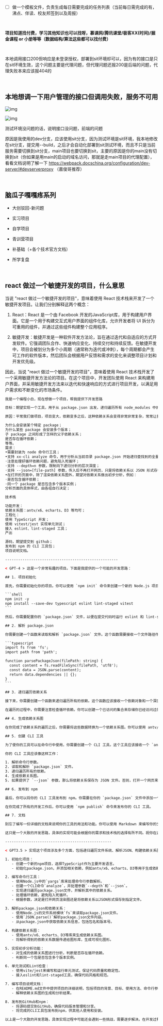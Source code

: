 - [ ] 做一个模板文件，负责生成每日需要完成的任务列表（当前每日需完成的有，沸点、伴读、校友邦签到以及周报）

​	

**项目知道找付费，学习其他知识也可以找呀，慕课网/腾讯课堂/极客XX(时间)/掘金课程 or 小册等等（数据结构/算法这些都可以找付费）**

​	

本地调用接口200但响应是未登录授权，部署到sit环境却可以，因为有的接口是只在sit环境生效，这个问题主要是代理问题，但代理问题还报200是后端的问题，代理失败本来应该报404的

​	

## 本地想调一下用户管理的接口但调用失败，服务不可用

![img](7月26日.assets/企业微信截图_16903402304000.png)

![img](7月26日.assets/企业微信截图_16903402488443.png)

测试环境没问题的话，说明接口没问题，前端的问题

原因是我使用的dev分支，应该使用sit分支，因为测试环境是sit环境，我本地修改在sit分支，提交用--build，之后才会自动化部署到sit测试环境，而且不只是当前服务需要切换到sit分支，main项目也要切换到sit，主要的原因是你的main没有切换到sit（你如果是用main的启动的域名访问，那就是走main项目的代理配置），看看文档说明了解一下 https://webpack.docschina.org/configuration/dev-server/#devserverproxy （嘉俊哥推荐）

​	

## 脑瓜子嘎嘎疼系列

- 大创驳回-新问题

- 实习项目

- 自学项目

- 青训营项目

- 补基础（+各个技术官方文档）

- 所学复盘

​	

## react 做过一个敏捷开发的项目，什么意思

当说 "react 做过一个敏捷开发的项目"，意味着使用 React 技术栈来开发了一个敏捷开发项目。让我们分别解释这两个概念：

1. React：React 是一个由 Facebook 开发的JavaScript库，用于构建用户界面。它是一个用于构建交互式用户界面的组件化库，允许开发者将 UI 拆分为可重用的组件，并通过这些组件构建整个应用程序。

2. 敏捷开发：敏捷开发是一种软件开发方法论，旨在通过迭代和自适应的方式开发软件。它强调团队合作、快速响应变化、持续交付和持续反馈。在敏捷开发中，项目会被划分为多个小周期（通常称为迭代或冲刺），每个周期都会产生可工作的软件版本，然后团队会根据用户反馈和需求的变化来调整项目计划和开发优先级。

因此，当说 "react 做过一个敏捷开发的项目"，意味着使用 React 技术栈开发了一个采用敏捷开发方法论的项目。在这个项目中，开发团队使用 React 来构建用户界面，并采用敏捷开发方法来以迭代和快速响应的方式进行项目开发，以满足用户需求和不断变化的市场条件。



````html
我是一个编程小白，现在想做一个项目，帮我提供下开发思路

目标：期望实现一个工具，用于从 package.json 出发，递归遍历所有 node_modules 中的 package.json ，生成模块依赖关系图。

原因：平常我们做项目，项目变大，依赖变多之后，这种依赖关系会变得非常非常复杂，常常让我们看不清：

为什么会安装某个特定 package；
为什么某些 package 会安装多个版本；
子 package 之间形成了怎样的父子依赖关系；
是否存在循环依赖；
等等。
需求​：
•需要封装为 node 命令行工具；​
•支持 xx-cli analyze 命令，用于分析从当前目录 package.json 开始递归查找到的全量依赖关系(包名 & 版本号)，分析完成后自动打开网页，并渲染依赖关系图；​
◦注意处理好循环依赖问题，避免陷入死循环；​
◦支持 --depth=n 参数，限制向下递归分析的层次深度；​
◦支持 --json=[file-path] 参数，传入后不再打开网页，只是将依赖关系以 JSON 形式存储到用户指定的文件；​
•在打开的页面中，除了渲染依赖关系图外，期望对依赖关系做出初步分析，例如：​
◦是否包含循环依赖；​
◦同一个 package 是否包含多个版本实例；​
分析页面的具体样式，由各组自行决定；

技术栈

功能开发：
依赖关系图：antv/x6、echarts、D3 等均可；
工程化：
使用 TypeScript 开发；
使用 vitest/jest 实现单元测试；
接入 eslint、lint-staged 工具；
产出

源码，期望提交到 github；
发布到 npm 的 CLI 工具包；
项目说明文档。

----------------------------------------------------

< GPT-4 > 这是一个非常有趣的项目。下面是我提供的一个可能的开发思路：

## 1. 项目初始化

首先，你需要初始化你的项目。你可以使用 `npm init` 命令来创建一个新的 Node.js 项目，并安装你需要的依赖。

```shell
npm init -y
npm install --save-dev typescript eslint lint-staged vitest
```

然后，你需要配置你的 `package.json` 文件，以便在提交代码时运行 eslint 和 lint-staged。

## 2. 解析 package.json

你需要创建一个函数来读取和解析 `package.json` 文件。这个函数需要接收一个文件路径作为参数，并返回一个包含所有依赖关系的对象。你可以使用 Node.js 的 `fs` 模块来读取文件，然后使用 `JSON.parse()` 方法来解析 JSON 数据。

```typescript
import fs from 'fs';
import path from 'path';

function parsePackageJson(filePath: string) {
  const content = fs.readFileSync(filePath, 'utf8');
  const data = JSON.parse(content);
  return data.dependencies || {};
}
```

## 3. 递归遍历依赖关系

接下来，你需要创建一个函数来递归遍历所有的依赖。这个函数应该接收一个依赖对象和一个深度限制作为参数。在每次递归调用中，你需要减少深度限制，并检查是否达到了限制。如果达到了深度限制，那么就停止递归。

在遍历的过程中，你需要注意检查循环依赖。你可以创建一个已访问的集合来存储你已经访问过的依赖，以此来检查是否存在循环依赖。

## 4. 生成依赖关系图

在你完成了依赖关系的遍历之后，你需要将这些数据转换为一个依赖关系图。你可以使用 antv/x6、echarts、D3 等库来实现这个功能。

## 5. 创建 CLI 工具

为了使你的工具可以在命令行中使用，你需要创建一个 CLI 工具。这个工具应该接收一个 `analyze` 命令，以及一些可选的参数，如 `--depth` 和 `--json`。你可以使用 Node.js 的 `process.argv` 来获取命令行参数。

你的 CLI 工具应该像这样工作：

1. 解析命令行参数。
2. 读取和解析 `package.json` 文件。
3. 递归遍历所有的依赖。
4. 生成依赖关系图。
5. 如果提供了 `--json` 参数，那么将依赖关系保存为 JSON 文件。否则，打开一个网页来显示依赖关系图。

## 6. 发布到 npm

最后，你可以将你的 CLI 工具发布到 npm。你需要在你的 `package.json` 文件中添加一个 `bin` 字段来指定你的 CLI 工具的入口文件。

在你完成了所有的开发工作后，你可以使用 `npm publish` 命令来发布你的 CLI 工具。

## 7. 文档

别忘了编写一份详细的文档来说明你的工具的用法和功能。你可以使用 Markdown 来编写你的文档，并将它添加到你的 GitHub 仓库中。

这只是一个大致的开发思路，具体的实现可能会根据你的需求和技术栈的选择有所不同。祝你在这个项目中学习愉快！

-------------------------------------------------

< GPT3.5 > 实现这个项目涉及多个方面，包括递归遍历文件系统、解析JSON、构建依赖关系图、处理循环依赖等。下面给出一个大致的开发思路：

1. 初始化项目：
   - 创建一个新的npm项目，选择TypeScript作为主要开发语言。
   - 初始化package.json，并添加相关依赖，例如antv/x6、echarts、D3等用于生成依赖关系图的库。

2. 编写命令行工具：
   - 使用Node.js中的`yargs`库来处理命令行参数解析。
   - 创建一个CLI命令`analyze`，并处理参数`--depth`和`--json`。
   - 实现递归遍历package.json文件，并解析其中的依赖关系。
   - 处理循环依赖，避免陷入死循环。
   - 根据参数，决定是打开网页渲染图还是将依赖关系以JSON形式保存到指定文件。

3. 解析package.json和依赖关系：
   - 使用Node.js的文件系统模块`fs`来读取package.json文件。
   - 使用`JSON.parse()`解析package.json文件内容。
   - 从package.json中获取依赖关系信息，包括包名和版本号。

4. 构建依赖关系图：
   - 使用antv/x6、echarts、D3等库来生成依赖关系图。
   - 将解析得到的依赖关系数据传递给图形库，生成可视化图形。

5. 实现初步分析功能：
   - 对生成的依赖关系图进行分析，判断是否存在循环依赖。
   - 判断同一个包是否包含多个版本实例。

6. 单元测试和Lint检查：
   - 使用vite/jest来编写和运行单元测试，保证代码质量和稳定性。
   - 接入eslint和lint-staged工具，确保代码风格和规范。

7. 编写项目说明文档：
   - 在README.md文件中提供项目的详细说明，包括项目的背景、目标、使用方法、命令行参数等。
   - 解释依赖关系图的生成和分析结果。

8. 发布到GitHub和npm：
   - 将源码提交到GitHub，确保代码版本管理和分享。
   - 将完成的CLI工具包发布到npm，供其他人使用和安装。

以上是一个大致的开发思路，具体实现过程中可能还会遇到一些挑战，需要逐步解决。在开发过程中，可以根据实际需要和自己的技术经验做一些调整和优化。最终，完成这样一个工具后，你将拥有一个方便查看Node.js项目依赖关系的工具，帮助你更好地理解项目的结构和依赖关系，解决一些潜在的问题。祝你项目开发成功！
````

